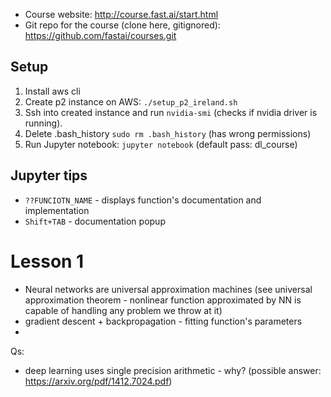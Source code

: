 * Course website:
http://course.fast.ai/start.html
* Git repo for the course (clone here, gitignored):
https://github.com/fastai/courses.git


## Setup
1. Install aws cli
1. Create p2 instance on AWS: `./setup_p2_ireland.sh`
1. Ssh into created instance and run `nvidia-smi` (checks if nvidia driver is running).
1. Delete .bash_history `sudo rm .bash_history` (has wrong permissions)
1. Run Jupyter notebook: `jupyter notebook` (default pass: dl_course)

## Jupyter tips
* `??FUNCIOTN_NAME` - displays function's documentation and implementation
* `Shift+TAB` - documentation popup


# Lesson 1
* Neural networks are universal approximation machines (see universal approximation theorem - nonlinear function approximated by NN is capable of handling any problem we throw at it)
* gradient descent + backpropagation - fitting function's parameters
*

Qs:
* deep learning uses single precision arithmetic - why? (possible answer: https://arxiv.org/pdf/1412.7024.pdf)

